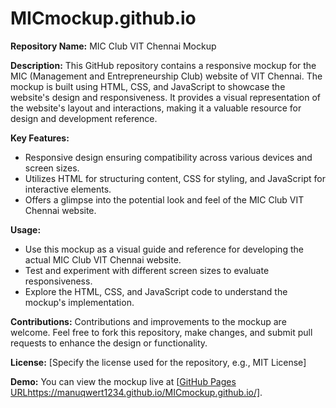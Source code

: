 # MICmockup.github.io

**Repository Name:** MIC Club VIT Chennai Mockup

**Description:** This GitHub repository contains a responsive mockup for the MIC (Management and Entrepreneurship Club) website of VIT Chennai. The mockup is built using HTML, CSS, and JavaScript to showcase the website's design and responsiveness. It provides a visual representation of the website's layout and interactions, making it a valuable resource for design and development reference.

**Key Features:**
- Responsive design ensuring compatibility across various devices and screen sizes.
- Utilizes HTML for structuring content, CSS for styling, and JavaScript for interactive elements.
- Offers a glimpse into the potential look and feel of the MIC Club VIT Chennai website.

**Usage:**
- Use this mockup as a visual guide and reference for developing the actual MIC Club VIT Chennai website.
- Test and experiment with different screen sizes to evaluate responsiveness.
- Explore the HTML, CSS, and JavaScript code to understand the mockup's implementation.

**Contributions:**
Contributions and improvements to the mockup are welcome. Feel free to fork this repository, make changes, and submit pull requests to enhance the design or functionality.

**License:** [Specify the license used for the repository, e.g., MIT License]

**Demo:** You can view the mockup live at [[GitHub Pages URL](https://manuqwert1234.github.io/MICmockup.github.io/)https://manuqwert1234.github.io/MICmockup.github.io/].
